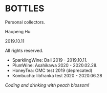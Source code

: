 # BOTTLES

Personal collectors.

Haopeng Hu

2019.10.11

All rights reserved.

- SparklingWine: Dali 2019 - 2019.10.11.
- PlumWine: Asahikawa 2020 - 2020.02.28.
- HoneyTea: OMC test 2019 (deprecated)
- Kombucha: libfranka test 2020 - 2020.06.28

*Coding and drinking with peach blossom!*

